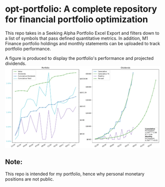 # opt-portfolio: A complete repository for financial portfolio optimization

This repo takes in a Seeking Alpha Portfolio Excel Export and filters down to a list of symbols that pass defined quantitative metrics. In addition, M1 Finance portfolio holdings and monthly statements can be uploaded to track portfolio performance.

A figure is produced to display the portfolio's performance and projected dividends.
![Sample Plot](media/plot.png)

## Note:

This repo is intended for my portfolio, hence why personal monetary positions are not public.